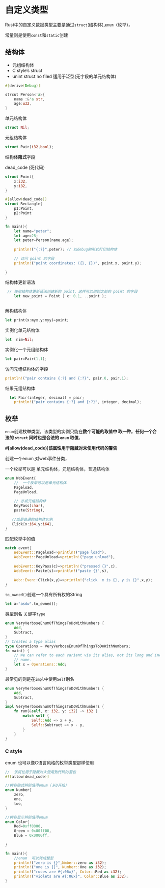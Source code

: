 # 自定义类型

Rust中的自定义数据类型主要是通过`struct`(结构体),`enum`（枚举）。

常量则是使用`const`和`static`创建

## 结构体

- 元组结构体
- C style’s struct
- unint  struct  no filed  适用于泛型(无字段的单元结构体)

```rust
#[derive(Debug)]

strcut Person<'a>{
	name :&'a str,
	age:u32,
}
```

单元结构体

```rust
struct Nil;
```

元组结构体

```rust
struct Pair(i32,bool);
```

结构体**隐式**字段

dead_code (死代码)

```rust
struct Point{
	x:i32,
	y:i32,
}

#[allow(dead_code)]
struct Rectangle{
	p1:Point,
	p2:Point
}
```

```rust
fn main(){
	let name="peter";
	let age=28;
	let peter=Person{name,age};
	
	println!("{:?}",peter); // 以debug的形式打印结构体
	
	// 访问 point 的字段
    println!("point coordinates: ({}, {})", point.x, point.y);
   
}

```

结构体更新语法

```rust
 // 使用结构体更新语法创建新的 point，这样可以用到之前的 point 的字段
    let new_point = Point { x: 0.1, ..point };
    
```



解构结构体

```rust
let print(x:myx,y:myy)=point;
```

实例化单元结构体

```rust
let  nim=Nil;
```

实例化一个元组结构体

```rust
let pair=Pair(1,1);
```

访问元组结构体的字段

```rust
println!("pair contains {:?} and {:?}", pair.0, pair.1);
```

结果元组结构体

```rust
  let Pair(integer, decimal) = pair;
    println!("pair contains {:?} and {:?}", integer, decimal);
```

## 枚举

`enum`创建枚举类型，该类型的实例只能在**数个可能的取值中 取一种**。**任何一个合法的 `struct` 同时也是合法的 `enum` 取值**。

**#[allow(dead_code)]**该属性用于**隐藏对未使用代码的警告**

创建一个enum,对web事件分类，

一个枚举可以是 单元结构体，元组结构体，普通结构体

```rust
enum WebEvent{
	//  一个枚举可以是单元结构体
	Pageload,
	PageUnload,
	
	// 亦或元组结构体
	KeyPass(char),
	paste(String),
   
   //或是普通的结构体实例
   Click{x:i64,y:i64},
}
```



匹配枚举中的值

```rust
match event{
	WebEvent::Pageload=>println!("page load"),
    WebEvent::PageUnload=>println!("page unload"),
    
    WebEvent::KeyPass(c)=>println!("pressed {}",c),
    WebEvent::Paste(s)=>println!("paste {}",s),
    
    Web::Even::Click(x,y)=>println!("click  x is {}, y is {}",x,y);
}
```

`to_owned()`创建一个具有所有权的String

```rust
let a="asdw".to_owned();
```

类型别名  关键字`type`

```rust
enum VeryVerboseEnumOfThingsToDoWithNumbers {
    Add,
    Subtract,
}
// Creates a type alias
type Operations = VeryVerboseEnumOfThingsToDoWithNumbers;
fn main() {
    // We can refer to each variant via its alias, not its long and inconvenient
    // name.
    let x = Operations::Add;
}
```

最常见的则是在`impl`中使用`Self`别名

```rust
enum VeryVerboseEnumOfThingsToDoWithNumbers {
    Add,
    Subtract,
}
impl VeryVerboseEnumOfThingsToDoWithNumbers {
    fn run(&self, x: i32, y: i32) -> i32 {
        match self {
            Self::Add => x + y,
            Self::Subtract => x - y,
        }
    }
}
```

### C style

enum 也可以像C语言风格的枚举类型那样使用

```rust
//  该属性用于隐藏对未使用到代码的警告
#![allow(dead_code)]

//拥有隐式辨别值得enum (从0开始) 
enum Number{
    zero,
    one,
    two,
}

//拥有显示辨别值得enum
enum Color{
    Red=0xff0000,
    Green = 0x00ff00,
    Blue = 0x0000ff,
   
}

fn main(){
    //enum  可以转成整型
    println!("zero is {}",Nmber::zero as i32);
    println!("one is {}", Number::One as i32);
    println!("roses are #{:06x}", Color::Red as i32);
    println!("violets are #{:06x}", Color::Blue as i32);
}
```
